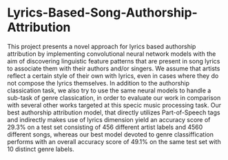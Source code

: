 # Lyrics-Based-Song-Authorship-Attribution

This project presents a novel approach for lyrics based authorship attribution by implementing convolutional neural network models with the aim of discovering linguistic feature patterns that are present in song lyrics to associate them with their authors and/or singers. We assume that artists reflect a certain style of their own with lyrics, even in cases where they do not compose the lyrics themselves. In addition to the authorship classication task, we also try to use the same neural models to handle a sub-task of genre classication, in order to evaluate our work in comparison with several other works targeted at this specic music processing task. Our best authorship attribution model, that directly utilizes Part-of-Speech tags and indirectly makes use of lyrics dimension yield an accuracy score
of 29.3% on a test set consisting of 456 different artist labels and 4560 different songs, whereas our best model devoted to genre classiffication performs with an overall accuracy score of 49.1% on the same test set with 10 distinct genre labels.
